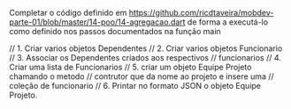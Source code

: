 Completar o código definido em https://github.com/ricdtaveira/mobdev-parte-01/blob/master/14-poo/14-agregacao.dart de forma a executá-lo como definido nos passos documentados na função main

 // 1. Criar varios objetos Dependentes
  // 2. Criar varios objetos Funcionario
  // 3. Associar os Dependentes criados aos respectivos
  //    funcionarios
  // 4. Criar uma lista de Funcionarios
  // 5. criar um objeto Equipe Projeto chamando o metodo
  //    contrutor que da nome ao projeto e insere uma
  //    coleção de funcionario
  // 6. Printar no formato JSON o objeto Equipe Projeto.
